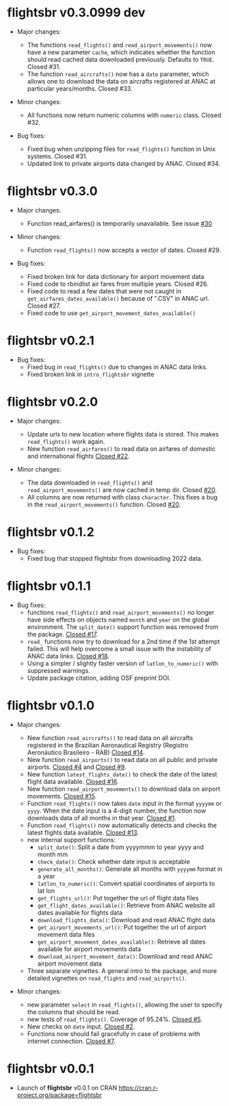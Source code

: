 # flightsbr v0.3.0999 dev

* Major changes:
  * The functions `read_flights()` and `read_airport_movements()` now have a new parameter `cache`, which indicates whether the function should read cached data downloaded previously. Defaults to `TRUE`. Closed #31.
  * The function `read_aircrafts()` now has a `date` parameter, which allows one to download the data on aircrafts registered at ANAC at particular years/months.  Closed #33.

* Minor changes:
  * All functions now return numeric columns with `numeric` class. Closed #32.

* Bug fixes:
  * Fixed bug when unzipping files for `read_flights()` function in Unix systems. 
  Closed #31.
   * Updated link to private airports data changed by ANAC. Closed #34.

# flightsbr v0.3.0

* Major changes:
  * Function read_airfares() is temporarily  unavailable. See issue [#30](https://github.com/ipeaGIT/flightsbr/issues/30) 

* Minor changes:
  * Function `read_flights()` now accepts a vector of dates. Closed #29.

* Bug fixes:
  * Fixed broken link for data dictionary for airport movement data
  * Fixed code to rbindlist air fares from multiple years. Closed #26.
  * Fixed code to read a few dates that were not caught in `get_airfares_dates_available()` because of ".CSV" in ANAC url. Closed #27.
  * Fixed code to use `get_airport_movement_dates_available()`



# flightsbr v0.2.1

* Bug fixes:
  * Fixed bug in `read_flights()` due to changes in ANAC data links.
  * Fixed broken link in `intro_flightsbr` vignette


# flightsbr v0.2.0

* Major changes:
  * Update urls to new location where flights data is stored. This makes `read_flights()` work again.
  * New function `read_airfares()` to read data on airfares of domestic and international flights [Closed #22](https://github.com/ipeaGIT/flightsbr/issues/22).

* Minor changes:
  * The data downloaded in `read_flights()` and `read_airport_movements()` are now cached in temp dir. Closed [#20](https://github.com/ipeaGIT/flightsbr/issues/21).
  * All columns are now returned with class `character`. This fixes a bug in the `read_airport_movements()` function. Closed [#20](https://github.com/ipeaGIT/flightsbr/issues/20).



# flightsbr v0.1.2

* Bug fixes:
  * Fixed bug that stopped flightsbr from downloading 2022 data.



# flightsbr v0.1.1

* Bug fixes:
  * functions `read_flights()` and `read_airport_movements()` no longer have side effects on objects named `month` and `year` on the global environment. The `split_date()` support function was removed from the package. [Closed #17](https://github.com/ipeaGIT/flightsbr/issues/17).
  * `read_` functions now try to download for a 2nd time if the 1st attempt failed. This will help overcome a small issue with the instability of ANAC data links. [Closed #18](https://github.com/ipeaGIT/flightsbr/issues/18).
  * Using a simpler / slightly faster version of `latlon_to_numeric()` with suppressed warnings.
  * Update package citation, adding OSF preprint DOI.


# flightsbr v0.1.0

* Major changes:
  * New function `read_aircrafts()` to read data on all aircrafts registered in the Brazilian Aeronautical Registry (Registro Aeronáutico Brasileiro - RAB) [Closed #14](https://github.com/ipeaGIT/flightsbr/issues/14).
  * New function `read_airports()` to read data on all public and private airports. [Closed #4](https://github.com/ipeaGIT/flightsbr/issues/4) and [Closed #9](https://github.com/ipeaGIT/flightsbr/issues/9).
  * New function `latest_flights_date()` to check the date of the latest flight data available. [Closed #16](https://github.com/ipeaGIT/flightsbr/issues/16).
  * New function `read_airport_movements()` to download data on airport movements. [Closed #15](https://github.com/ipeaGIT/flightsbr/issues/15).
  * Function `read_flights()` now takes `date` input in the format `yyyymm` or `yyyy`. When the date input is a 4-digit number, the function now downloads data of all months in that year. [Closed #1](https://github.com/ipeaGIT/flightsbr/issues/1).
  * Function `read_flights()` now automatically detects and checks the latest flights data available. [Closed #13](https://github.com/ipeaGIT/flightsbr/issues/13).
  * new internal support functions:
    * `split_date()`: Split a date from yyyymmm to year yyyy and month mm
    * `check_date()`: Check whether date input is acceptable
    * `generate_all_months()`: Generate all months with `yyyymm` format in a year
    * `latlon_to_numeric()`: Convert spatial coordinates of airports to lat lon
    * `get_flights_url()`: Put together the url of flight data files
    * `get_flight_dates_available()`: Retrieve from ANAC website all dates available for flights data
    * `download_flights_data()`: Download and read ANAC flight data
    * `get_airport_movements_url()`: Put together the url of airport movement data files
    * `get_airport_movement_dates_available()`: Retrieve all dates available for airport movements data
    * `download_airport_movement_data()`: Download and read ANAC airport movement data
  * Three separate vignettes. A general intro to the package, and more detailed vignettes on `read_flights` and `read_airports()`.

* Minor changes:
  * new parameter `select` in `read_flights()`, allowing the user to specify the columns that should be read.
  * new tests of `read_flights()`. Coverage of 95.24%. [Closed #5](https://github.com/ipeaGIT/flightsbr/issues/5).
  * New checks on `date` input. [Closed #2](https://github.com/ipeaGIT/flightsbr/issues/2).
  * Functions now should fail gracefully in case of problems with internet connection. [Closed #7](https://github.com/ipeaGIT/flightsbr/issues/7).



# flightsbr v0.0.1

* Launch of **flightsbr** v0.0.1 on CRAN https://cran.r-project.org/package=flightsbr
